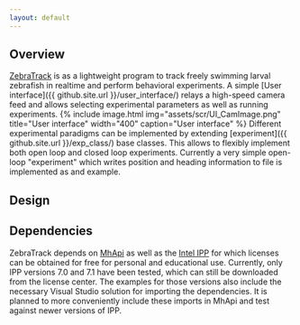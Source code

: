 ```yaml
---
layout: default
---
```


## Overview
[ZebraTrack](https://github.com/haesemeyer/ZebraTrack) is as a lightweight program
to track freely swimming larval zebrafish in realtime and perform behavioral experiments.
A simple [User interface]({{ github.site.url }}/user_interface/) relays a high-speed
camera feed and allows selecting experimental parameters as well as running experiments.
{% include image.html
    img="assets/scr/UI_CamImage.png"
    title="User interface"
    width="400"
    caption="User interface" %}
Different experimental paradigms can be implemented by extending [experiment]({{ github.site.url }}/exp_class/)
base classes. This allows to flexibly
implement both open loop and closed loop experiments. Currently a very simple open-loop
"experiment" which writes position and heading information to file is implemented as and
example.

## Design


## Dependencies
ZebraTrack depends on [MhApi](https://github.com/haesemeyer/mhapi) as well as the
[Intel IPP](https://software.intel.com/en-us/intel-ipp) for which licenses can be
obtained for free for personal and educational use. Currently, only IPP versions
7.0 and 7.1 have been tested, which can still be downloaded from the license center.
The examples for those versions also include the necessary Visual Studio solution for
importing the dependencies. It is planned to more conveniently include these imports
in MhApi and test against newer versions of IPP.
